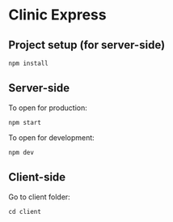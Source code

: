 # Clinic Express

## Project setup (for server-side)
```
npm install
```

## Server-side
To open for production:
```
npm start
```

To open for development:
```
npm dev
```

## Client-side
Go to client folder:
```
cd client
```
